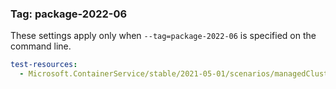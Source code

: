### Tag: package-2022-06

These settings apply only when `--tag=package-2022-06` is specified on the command line.

``` yaml $(tag) == 'package-2022-06'
test-resources:
  - Microsoft.ContainerService/stable/2021-05-01/scenarios/managedClusters.yaml
```